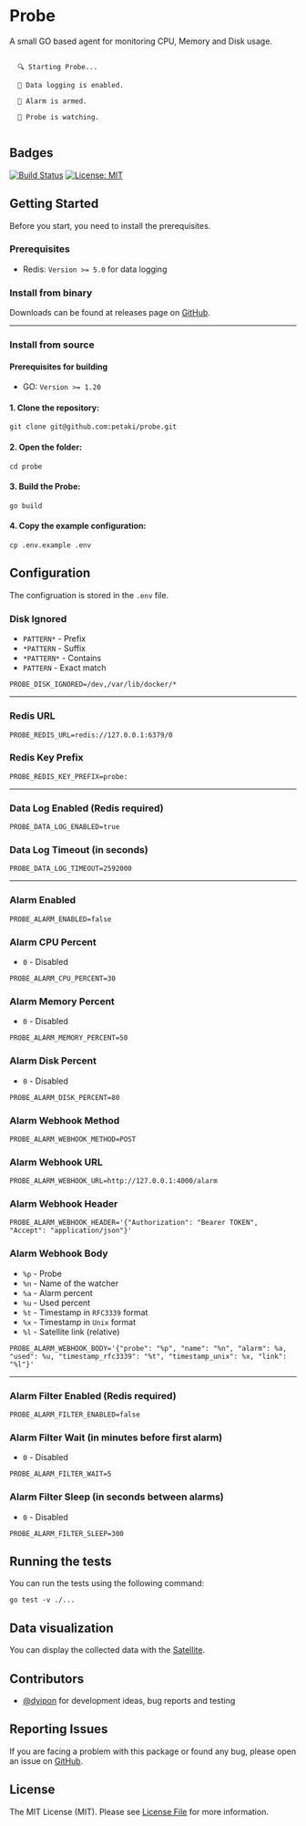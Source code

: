 # Probe

A small GO based agent for monitoring CPU, Memory and Disk usage.

```

  🔍 Starting Probe...

  📡 Data logging is enabled.

  🚨 Alarm is armed.

  🤖 Probe is watching.
  
```

## Badges

[![Build Status](https://github.com/petaki/probe/workflows/tests/badge.svg)](https://github.com/petaki/probe/actions)
[![License: MIT](https://img.shields.io/badge/License-MIT-brightgreen.svg)](LICENSE.md)

## Getting Started

Before you start, you need to install the prerequisites.

### Prerequisites

- Redis: `Version >= 5.0` for data logging

### Install from binary

Downloads can be found at releases page on [GitHub](https://github.com/petaki/probe/releases).

---

### Install from source

#### Prerequisites for building

- GO: `Version >= 1.20`

#### 1. Clone the repository:

```
git clone git@github.com:petaki/probe.git
```

#### 2. Open the folder:

```
cd probe
```

#### 3. Build the Probe:

```
go build
```

#### 4. Copy the example configuration:

```
cp .env.example .env
```

## Configuration

The configruation is stored in the `.env` file.

### Disk Ignored

- `PATTERN*` - Prefix
- `*PATTERN` - Suffix
- `*PATTERN*` - Contains
- `PATTERN` - Exact match

```
PROBE_DISK_IGNORED=/dev,/var/lib/docker/*
```

---

### Redis URL

```
PROBE_REDIS_URL=redis://127.0.0.1:6379/0
```

### Redis Key Prefix

```
PROBE_REDIS_KEY_PREFIX=probe:
```

---

### Data Log Enabled (Redis required)

```
PROBE_DATA_LOG_ENABLED=true
```

### Data Log Timeout (in seconds)

```
PROBE_DATA_LOG_TIMEOUT=2592000
```

---

### Alarm Enabled

```
PROBE_ALARM_ENABLED=false
```

### Alarm CPU Percent

- `0` - Disabled

```
PROBE_ALARM_CPU_PERCENT=30
```

### Alarm Memory Percent

- `0` - Disabled

```
PROBE_ALARM_MEMORY_PERCENT=50
```

### Alarm Disk Percent

- `0` - Disabled

```
PROBE_ALARM_DISK_PERCENT=80
```

### Alarm Webhook Method

```
PROBE_ALARM_WEBHOOK_METHOD=POST
```

### Alarm Webhook URL

```
PROBE_ALARM_WEBHOOK_URL=http://127.0.0.1:4000/alarm
```

### Alarm Webhook Header

```
PROBE_ALARM_WEBHOOK_HEADER='{"Authorization": "Bearer TOKEN", "Accept": "application/json"}'
```

### Alarm Webhook Body

- `%p` - Probe
- `%n` - Name of the watcher
- `%a` - Alarm percent
- `%u` - Used percent
- `%t` - Timestamp in `RFC3339` format
- `%x` - Timestamp in `Unix` format
- `%l` - Satellite link (relative)

```
PROBE_ALARM_WEBHOOK_BODY='{"probe": "%p", "name": "%n", "alarm": %a, "used": %u, "timestamp_rfc3339": "%t", "timestamp_unix": %x, "link": "%l"}'
```

---

### Alarm Filter Enabled (Redis required)

```
PROBE_ALARM_FILTER_ENABLED=false
```

### Alarm Filter Wait (in minutes before first alarm)

- `0` - Disabled

```
PROBE_ALARM_FILTER_WAIT=5
```

### Alarm Filter Sleep (in seconds between alarms)

- `0` - Disabled

```
PROBE_ALARM_FILTER_SLEEP=300
```

## Running the tests

You can run the tests using the following command:

```
go test -v ./...
```

## Data visualization

You can display the collected data with the [Satellite](https://github.com/petaki/satellite).

## Contributors

- [@dyipon](https://github.com/dyipon) for development ideas, bug reports and testing

## Reporting Issues

If you are facing a problem with this package or found any bug, please open an issue on [GitHub](https://github.com/petaki/probe/issues).

## License

The MIT License (MIT). Please see [License File](LICENSE.md) for more information.
